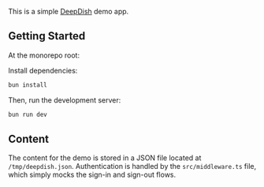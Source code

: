 This is a simple [DeepDish](https://deepdish.app) demo app.

## Getting Started

At the monorepo root:

Install dependencies:

```bash
bun install
```

Then, run the development server:

```bash
bun run dev
```

## Content

The content for the demo is stored in a JSON file located at `/tmp/deepdish.json`. Authentication is handled by the `src/middleware.ts` file, which simply mocks the sign-in and sign-out flows.

